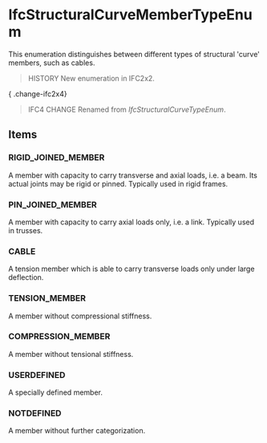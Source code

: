 # IfcStructuralCurveMemberTypeEnum

This enumeration distinguishes between different types of structural 'curve' members, such as cables.
<!-- end of short definition -->


> HISTORY New enumeration in IFC2x2.

{ .change-ifc2x4}
> IFC4 CHANGE Renamed from _IfcStructuralCurveTypeEnum_.

## Items

### RIGID_JOINED_MEMBER
A member with capacity to carry transverse and axial loads, i.e. a beam. Its actual joints may be rigid or pinned. Typically used in rigid frames.

### PIN_JOINED_MEMBER
A member with capacity to carry axial loads only, i.e. a link. Typically used in trusses.

### CABLE
A tension member which is able to carry transverse loads only under large deflection.

### TENSION_MEMBER
A member without compressional stiffness.

### COMPRESSION_MEMBER
A member without tensional stiffness.

### USERDEFINED
A specially defined member.

### NOTDEFINED
A member without further categorization.
